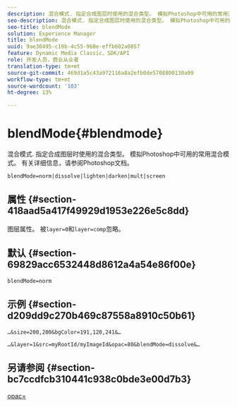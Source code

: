 ```yaml
---
description: 混合模式. 指定合成图层时使用的混合类型。 模拟Photoshop中可用的常用混合模式。 有关详细信息，请参阅Photoshop文档。
seo-description: 混合模式. 指定合成图层时使用的混合类型。 模拟Photoshop中可用的常用混合模式。 有关详细信息，请参阅Photoshop文档。
seo-title: blendMode
solution: Experience Manager
title: blendMode
uuid: 9ae30495-c10b-4c55-968e-effb602a0857
feature: Dynamic Media Classic，SDK/API
role: 开发人员，商业从业者
translation-type: tm+mt
source-git-commit: 469d1a5c43a972116a8a2efb0de5708800130a99
workflow-type: tm+mt
source-wordcount: '103'
ht-degree: 13%

---
```



# blendMode{#blendmode}

混合模式. 指定合成图层时使用的混合类型。 模拟Photoshop中可用的常用混合模式。 有关详细信息，请参阅Photoshop文档。

`blendMode=norm|dissolve|lighten|darken|mult|screen`

## 属性 {#section-418aad5a417f49929d1953e226e5c8dd}

图层属性。 被`layer=0`和`layer=comp`忽略。

## 默认 {#section-69829acc6532448d8612a4a54e86f00e}

`blendMode=norm`

## 示例 {#section-d209dd9c270b469c87558a8910c50b61}

`…&size=200,200&bgColor=191,120,241&…`

`…&layer=1&src=myRootId/myImageId&opac=80&blendMode=dissolve&…`

## 另请参阅 {#section-bc7ccdfcb310441c938c0bde3e00d7b3}

[opac=](../../../../../is-api/http-ref/image-serving-api-ref/c-http-protocol-reference/c-command-reference/r-opac.md#reference-d2269b51aca34599a08d0a46ee5c27e5)
